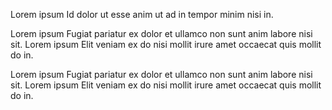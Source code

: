 Lorem ipsum Id dolor ut esse anim ut ad in tempor minim nisi in.

<!-- more -->

Lorem ipsum Fugiat pariatur ex dolor et ullamco non sunt anim labore nisi sit. Lorem ipsum Elit veniam ex do nisi mollit irure amet occaecat quis mollit do in.

Lorem ipsum Fugiat pariatur ex dolor et ullamco non sunt anim labore nisi sit. Lorem ipsum Elit veniam ex do nisi mollit irure amet occaecat quis mollit do in.
